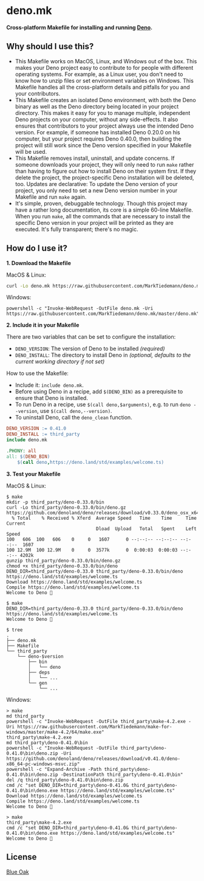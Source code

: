# deno.mk

**Cross-platform Makefile for installing and running [Deno](https://deno.land/).**

## Why should I use this?

- This Makefile works on MacOS, Linux, and Windows out of the box. This makes your Deno project easy to contribute to for people with different operating systems. For example, as a Linux user, you don't need to know how to unzip files or set environment variables on Windows. This Makefile handles all the cross-platform details and pitfalls for you and your contributors.
- This Makefile creates an isolated Deno environment, with both the Deno binary as well as the Deno directory being located in your project directory. This makes it easy for you to manage multiple, independent Deno projects on your computer, without any side-effects. It also ensures that contributors to your project always use the intended Deno version. For example, if someone has installed Deno 0.20.0 on his computer, but your project requires Deno 0.40.0, then building the project will still work since the Deno version specified in your Makefile will be used.
- This Makefile removes install, uninstall, and update concerns. If someone downloads your project, they will only need to run `make` rather than having to figure out how to install Deno on their system first. If they delete the project, the project-specific Deno installation will be deleted, too. Updates are declarative: To update the Deno version of your project, you only need to set a new Deno version number in your Makefile and run `make` again.
- It's simple, proven, debuggable technology. Though this project may have a rather long documentation, its core is a simple 60-line Makefile. When you run `make`, all the commands that are necessary to install the specific Deno version in your project will be printed as they are executed. It's fully transparent; there's no magic.

## How do I use it?

**1. Download the Makefile**

MacOS & Linux:

```sh
curl -Lo deno.mk https://raw.githubusercontent.com/MarkTiedemann/deno.mk/master/deno.mk
```

Windows:

```batch
powershell -c "Invoke-WebRequest -OutFile deno.mk -Uri https://raw.githubusercontent.com/MarkTiedemann/deno.mk/master/deno.mk"
```

**2. Include it in your Makefile**

There are two variables that can be set to configure the installation:
  - `DENO_VERSION`: The version of Deno to be installed _(required)_
  - `DENO_INSTALL`: The directory to install Deno in _(optional, defaults to the current working directory if not set)_

How to use the Makefile:
  - Include it: `include deno.mk`.
  - Before using Deno in a recipe, add `$(DENO_BIN)` as a prerequisite to ensure that Deno is installed.
  - To run Deno in a recipe, use `$(call deno,$arguments)`, e.g. to run `deno --version`, use `$(call deno,--version)`.
  - To uninstall Deno, call the `deno_clean` function.

<!--begin-example-->
```Makefile
DENO_VERSION := 0.41.0
DENO_INSTALL := third_party
include deno.mk

.PHONY: all
all: $(DENO_BIN)
	$(call deno,https://deno.land/std/examples/welcome.ts)
```
<!--end-example-->

**3. Test your Makefile**

MacOS & Linux:

<!--begin-macos-linux-->
```
$ make
mkdir -p third_party/deno-0.33.0/bin
curl -Lo third_party/deno-0.33.0/bin/deno.gz https://github.com/denoland/deno/releases/download/v0.33.0/deno_osx_x64.gz
  % Total    % Received % Xferd  Average Speed   Time    Time     Time  Current
                                 Dload  Upload   Total   Spent    Left  Speed
100   606  100   606    0     0   1607      0 --:--:-- --:--:-- --:--:--  1607
100 12.9M  100 12.9M    0     0  3577k      0  0:00:03  0:00:03 --:--:-- 4202k
gunzip third_party/deno-0.33.0/bin/deno.gz
chmod +x third_party/deno-0.33.0/bin/deno
DENO_DIR=third_party/deno-0.33.0 third_party/deno-0.33.0/bin/deno https://deno.land/std/examples/welcome.ts
Download https://deno.land/std/examples/welcome.ts
Compile https://deno.land/std/examples/welcome.ts
Welcome to Deno 🦕
```

```
$ make
DENO_DIR=third_party/deno-0.33.0 third_party/deno-0.33.0/bin/deno https://deno.land/std/examples/welcome.ts
Welcome to Deno 🦕
```
<!--end-macos-linux-->

```
$ tree
.
├── deno.mk
├── Makefile
└── third_party
    └── deno-$version
        ├── bin
        │   └── deno
        ├── deps
        │   └── ...
        └── gen
            └── ...
```

Windows:

<!--begin-windows-->
```batch
> make
md third_party
powershell -c "Invoke-WebRequest -OutFile third_party\make-4.2.exe -Uri https://raw.githubusercontent.com/MarkTiedemann/make-for-windows/master/make-4.2/64/make.exe"
third_party\make-4.2.exe 
md third_party\deno-0.41.0\bin
powershell -c "Invoke-WebRequest -OutFile third_party\deno-0.41.0\bin\deno.zip -Uri https://github.com/denoland/deno/releases/download/v0.41.0/deno-x86_64-pc-windows-msvc.zip"
powershell -c "Expand-Archive -Path third_party\deno-0.41.0\bin\deno.zip -DestinationPath third_party\deno-0.41.0\bin"
del /q third_party\deno-0.41.0\bin\deno.zip
cmd /c "set DENO_DIR=third_party\deno-0.41.0& third_party\deno-0.41.0\bin\deno.exe https://deno.land/std/examples/welcome.ts"
Download https://deno.land/std/examples/welcome.ts
Compile https://deno.land/std/examples/welcome.ts
Welcome to Deno 🦕
```

```batch
> make
third_party\make-4.2.exe 
cmd /c "set DENO_DIR=third_party\deno-0.41.0& third_party\deno-0.41.0\bin\deno.exe https://deno.land/std/examples/welcome.ts"
Welcome to Deno 🦕
```
<!--end-windows-->

## License

[Blue Oak](https://blueoakcouncil.org/license/1.0.0)